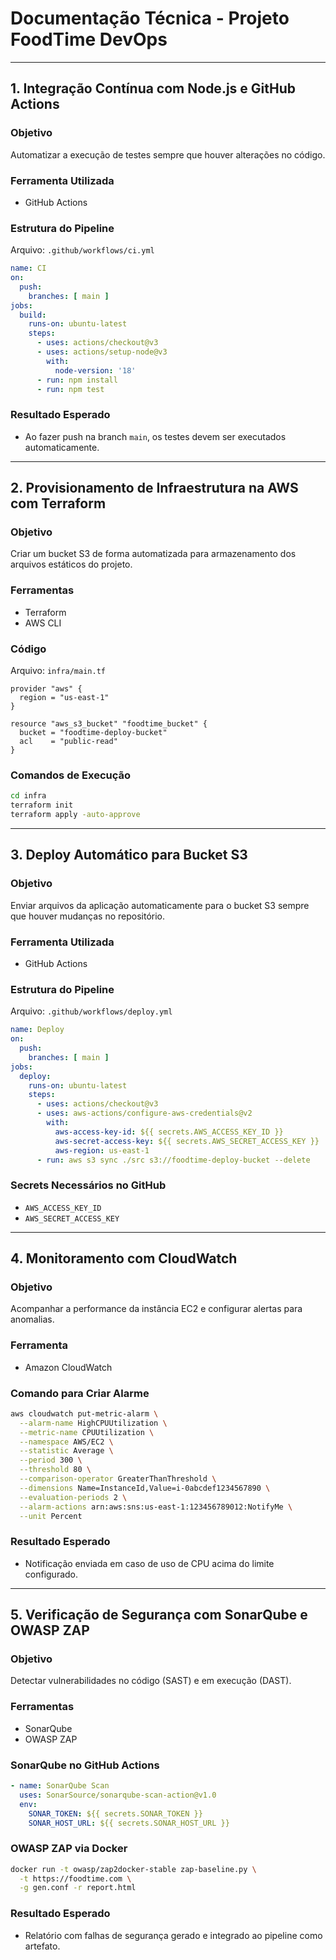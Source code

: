 # Documentação Técnica - Projeto FoodTime DevOps

---

## 1. Integração Contínua com Node.js e GitHub Actions

### Objetivo
Automatizar a execução de testes sempre que houver alterações no código.

### Ferramenta Utilizada
- GitHub Actions

### Estrutura do Pipeline
Arquivo: `.github/workflows/ci.yml`
```yaml
name: CI
on:
  push:
    branches: [ main ]
jobs:
  build:
    runs-on: ubuntu-latest
    steps:
      - uses: actions/checkout@v3
      - uses: actions/setup-node@v3
        with:
          node-version: '18'
      - run: npm install
      - run: npm test
```

### Resultado Esperado
- Ao fazer push na branch `main`, os testes devem ser executados automaticamente.

---

## 2. Provisionamento de Infraestrutura na AWS com Terraform

### Objetivo
Criar um bucket S3 de forma automatizada para armazenamento dos arquivos estáticos do projeto.

### Ferramentas
- Terraform
- AWS CLI

### Código
Arquivo: `infra/main.tf`
```hcl
provider "aws" {
  region = "us-east-1"
}

resource "aws_s3_bucket" "foodtime_bucket" {
  bucket = "foodtime-deploy-bucket"
  acl    = "public-read"
}
```

### Comandos de Execução
```bash
cd infra
terraform init
terraform apply -auto-approve
```

---

## 3. Deploy Automático para Bucket S3

### Objetivo
Enviar arquivos da aplicação automaticamente para o bucket S3 sempre que houver mudanças no repositório.

### Ferramenta Utilizada
- GitHub Actions

### Estrutura do Pipeline
Arquivo: `.github/workflows/deploy.yml`
```yaml
name: Deploy
on:
  push:
    branches: [ main ]
jobs:
  deploy:
    runs-on: ubuntu-latest
    steps:
      - uses: actions/checkout@v3
      - uses: aws-actions/configure-aws-credentials@v2
        with:
          aws-access-key-id: ${{ secrets.AWS_ACCESS_KEY_ID }}
          aws-secret-access-key: ${{ secrets.AWS_SECRET_ACCESS_KEY }}
          aws-region: us-east-1
      - run: aws s3 sync ./src s3://foodtime-deploy-bucket --delete
```

### Secrets Necessários no GitHub
- `AWS_ACCESS_KEY_ID`
- `AWS_SECRET_ACCESS_KEY`

---

## 4. Monitoramento com CloudWatch

### Objetivo
Acompanhar a performance da instância EC2 e configurar alertas para anomalias.

### Ferramenta
- Amazon CloudWatch

### Comando para Criar Alarme
```bash
aws cloudwatch put-metric-alarm \
  --alarm-name HighCPUUtilization \
  --metric-name CPUUtilization \
  --namespace AWS/EC2 \
  --statistic Average \
  --period 300 \
  --threshold 80 \
  --comparison-operator GreaterThanThreshold \
  --dimensions Name=InstanceId,Value=i-0abcdef1234567890 \
  --evaluation-periods 2 \
  --alarm-actions arn:aws:sns:us-east-1:123456789012:NotifyMe \
  --unit Percent
```

### Resultado Esperado
- Notificação enviada em caso de uso de CPU acima do limite configurado.

---

## 5. Verificação de Segurança com SonarQube e OWASP ZAP

### Objetivo
Detectar vulnerabilidades no código (SAST) e em execução (DAST).

### Ferramentas
- SonarQube
- OWASP ZAP

### SonarQube no GitHub Actions
```yaml
- name: SonarQube Scan
  uses: SonarSource/sonarqube-scan-action@v1.0
  env:
    SONAR_TOKEN: ${{ secrets.SONAR_TOKEN }}
    SONAR_HOST_URL: ${{ secrets.SONAR_HOST_URL }}
```

### OWASP ZAP via Docker
```bash
docker run -t owasp/zap2docker-stable zap-baseline.py \
  -t https://foodtime.com \
  -g gen.conf -r report.html
```

### Resultado Esperado
- Relatório com falhas de segurança gerado e integrado ao pipeline como artefato.
